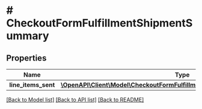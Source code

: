 # # CheckoutFormFulfillmentShipmentSummary

## Properties

Name | Type | Description | Notes
------------ | ------------- | ------------- | -------------
**line_items_sent** | [**\OpenAPI\Client\Model\CheckoutFormFulfillmentShipmentSummaryLineItemsSent**](CheckoutFormFulfillmentShipmentSummaryLineItemsSent.md) |  | [optional]

[[Back to Model list]](../../README.md#models) [[Back to API list]](../../README.md#endpoints) [[Back to README]](../../README.md)
